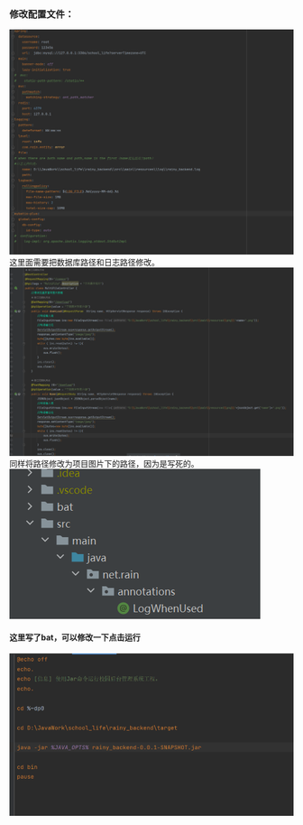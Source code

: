 ### 修改配置文件：
![img.png](img.png)
这里面需要把数据库路径和日志路径修改。
![img_1.png](1.png)
同样将路径修改为项目图片下的路径，因为是写死的。
![img_2.png](2.png)
#### 这里写了bat，可以修改一下点击运行
![img_3.png](3.png)